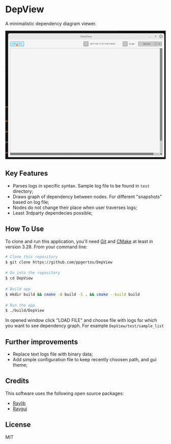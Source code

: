 # DepView

A minimalistic dependency diagram viewer.

![Screenshot](https://raw.githubusercontent.com/ppgertos/DepView/master/doc/depView.gif)

## Key Features

* Parses logs in specific syntax. Sample log file to be found in `test` directory;
* Draws graph of dependency between nodes. For different "snapshots" based on log file;
* Nodes do not change their place when user traverses logs;
* Least 3rdparty dependecies possible;

## How To Use

To clone and run this application, you'll need [Git](https://git-scm.com) and [CMake](https://cmake.org/download/) at least in version 3.28. From your command line:

```bash
# Clone this repository
$ git clone https://github.com/ppgertos/DepView

# Go into the repository
$ cd DepView

# Build app
$ mkdir build && cmake -B build -S . && cmake --build build

# Run the app
$ ./build/DepView
```

In opened window click "LOAD FILE" and choose file with logs for which you want to see dependency graph. For example `DepView/test/sample_list`

## Further improvements

* Replace text logs file with binary data;
* Add simple configuration file to keep recently choosen path, and gui theme;

## Credits

This software uses the following open source packages:

- [Raylib](https://github.com/raysan5/raylib)
- [Raygui](https://github.com/raysan5/raygui)

## License

MIT


